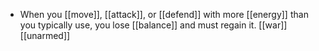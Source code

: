 - When you [[move]], [[attack]], or [[defend]] with more [[energy]] than you typically use, you lose [[balance]] and must regain it. [[war]] [[unarmed]]